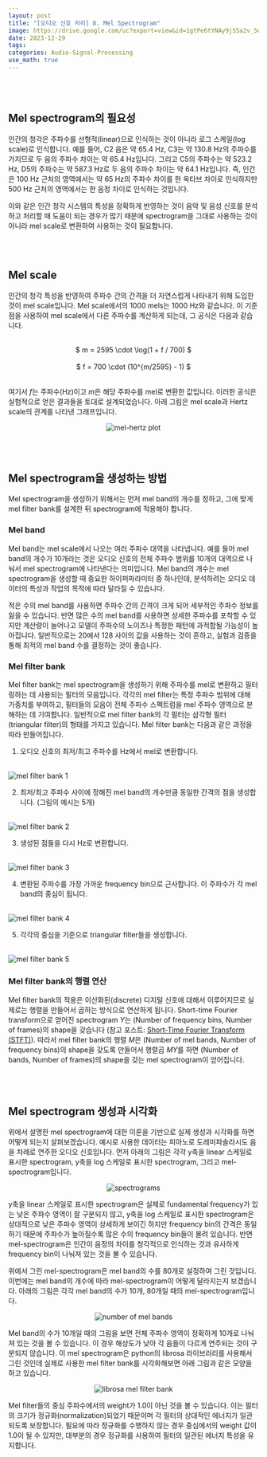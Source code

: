 ```yaml
---
layout: post
title: "[오디오 신호 처리] 8. Mel Spectrogram"
image: https://drive.google.com/uc?export=view&id=1gtPe6tYNAy9jS5a2v_5eKLLgA__xIqhP
date: 2023-12-29
tags: 
categories: Audio-Signal-Processing
use_math: true
---
```


<br><br>

## Mel spectrogram의 필요성

인간의 청각은 주파수를 선형적(linear)으로 인식하는 것이 아니라 로그 스케일(log scale)로 인식합니다. 예를 들어, C2 음은 약 65.4 Hz, C3는 약 130.8 Hz의 주파수를 가지므로 두 음의 주파수 차이는 약 65.4 Hz입니다. 그리고 C5의 주파수는 약 523.2 Hz, D5의 주파수는 약 587.3 Hz로 두 음의 주파수 차이는 약 64.1 Hz입니다. 즉, 인간은 100 Hz 근처의 영역에서는 약 65 Hz의 주파수 차이를 한 옥타브 차이로 인식하지만 500 Hz 근처의 영역에서는 한 음정 차이로 인식하는 것입니다.

이와 같은 인간 청각 시스템의 특성을 정확하게 반영하는 것이 음악 및 음성 신호를 분석하고 처리할 때 도움이 되는 경우가 많기 때문에 spectrogram을 그대로 사용하는 것이 아니라 mel scale로 변환하여 사용하는 것이 필요합니다.

<br><br>

## Mel scale

인간의 청각 특성을 반영하여 주파수 간의 간격을 더 자연스럽게 나타내기 위해 도입한 것이 mel scale입니다. Mel scale에서의 1000 mels는 1000 Hz와 같습니다. 이 기준점을 사용하여 mel scale에서 다른 주파수를 계산하게 되는데, 그 공식은 다음과 같습니다.

<br>
<center> $ m = 2595 \cdot \log(1 + f / 700)  $ </center>
<br>
<center> $ f = 700 \cdot (10^{m/2595} - 1)  $ </center>
<br>

여기서 $f$는 주파수(Hz)이고 $m$은 해당 주파수를 mel로 변환한 값입니다. 이러한 공식은 실험적으로 얻은 결과들을 토대로 설계되었습니다. 아래 그림은 mel scale과 Hertz scale의 관계를 나타낸 그래프입니다.

<p align="center">
  <img src="https://drive.google.com/uc?export=view&id=1NRae8r63e9nRtaK7eeMbj5R1hnslSkMX" alt="mel-hertz plot">
</p>

<br><br>

## Mel spectrogram을 생성하는 방법

Mel spectrogram을 생성하기 위해서는 먼저 mel band의 개수를 정하고, 그에 맞게 mel filter bank를 설계한 뒤 spectrogram에 적용해야 합니다.

### Mel band

Mel band는 mel scale에서 나오는 여러 주파수 대역을 나타냅니다. 예를 들어 mel band의 개수가 10개라는 것은 오디오 신호의 전체 주파수 범위를 10개의 대역으로 나눠서 mel spectrogram에 나타낸다는 의미입니다. Mel band의 개수는 mel spectrogram을 생성할 때 중요한 하이퍼파라미터 중 하나인데, 분석하려는 오디오 데이터의 특성과 작업의 목적에 따라 달라질 수 있습니다.

적은 수의 mel band를 사용하면 주파수 간의 간격이 크게 되어 세부적인 주파수 정보를 잃을 수 있습니다. 반면 많은 수의 mel band를 사용하면 상세한 주파수를 포착할 수 있지만 계산량이 늘어나고 모델이 주파수의 노이즈나 특정한 패턴에 과적합될 가능성이 높아집니다. 일반적으로는 20에서 128 사이의 값을 사용하는 것이 흔하고, 실험과 검증을 통해 최적의 mel band 수를 결정하는 것이 좋습니다.

### Mel filter bank

Mel filter bank는 mel spectrogram을 생성하기 위해 주파수를 mel로 변환하고 필터링하는 데 사용되는 필터의 모음입니다. 각각의 mel filter는 특정 주파수 범위에 대해 가중치를 부여하고, 필터들의 모음이 전체 주파수 스펙트럼을 mel 주파수 영역으로 분해하는 데 기여합니다. 일반적으로 mel filter bank의 각 필터는 삼각형 필터(triangular filter)의 형태를 가지고 있습니다. Mel filter bank는 다음과 같은 과정을 따라 만들어집니다.

1. 오디오 신호의 최저/최고 주파수를 Hz에서 mel로 변환합니다.
<br>
<img src="https://drive.google.com/uc?export=view&id=1Igllale379trYJ2FNKZc7AwJC0oN-WoS" alt="mel filter bank 1">

2. 최저/최고 주파수 사이에 정해진 mel band의 개수만큼 동일한 간격의 점을 생성합니다. (그림의 예시는 5개)
<br>
<img src="https://drive.google.com/uc?export=view&id=1CeIiem7VuJfmYJKgapsehC-qQ-C3OTY-" alt="mel filter bank 2">

3. 생성된 점들을 다시 Hz로 변환합니다.
<br>
<img src="https://drive.google.com/uc?export=view&id=1yXFuP8SXluTs1Wf-JfuIhReJwUfSap5X" alt="mel filter bank 3">

4. 변환된 주파수를 가장 가까운 frequency bin으로 근사합니다. 이 주파수가 각 mel band의 중심이 됩니다.
<br>
<img src="https://drive.google.com/uc?export=view&id=1e5tn2eearC2cT8ffHGRP6Thb2Wr49bD5" alt="mel filter bank 4">

5. 각각의 중심을 기준으로 triangular filter들을 생성합니다.
<br>
<img src="https://drive.google.com/uc?export=view&id=1c6Clth25vmFBwx2ALESakPQttO30_QML" alt="mel filter bank 5">

### Mel filter bank의 행렬 연산

Mel filter bank의 적용은 이산화된(discrete) 디지털 신호에 대해서 이루어지므로 실제로는 행렬을 만들어서 곱하는 방식으로 연산하게 됩니다. Short-time Fourier transform으로 얻어진 spectrogram $Y$는 (Number of frequency bins, Number of frames)의 shape을 갖습니다 (참고 포스트: [Short-Time Fourier Transform (STFT)](/2023/12/29/audio-signal-processing-7/)). 따라서 mel filter bank의 행렬 $M$은 (Number of mel bands, Number of frequency bins)의 shape을 갖도록 만들어서 행렬곱 $MY$를 하면 (Number of bands, Number of frames)의 shape을 갖는 mel spectrogram이 얻어집니다.

<br><br>

## Mel spectrogram 생성과 시각화

위에서 설명한 mel spectrogram에 대한 이론을 기반으로 실제 생성과 시각화를 하면 어떻게 되는지 살펴보겠습니다. 예시로 사용한 데이터는 피아노로 도레미파솔라시도 음을 차례로 연주한 오디오 신호입니다. 먼저 아래의 그림은 각각 y축을 linear 스케일로 표시한 spectrogram, y축을 log 스케일로 표시한 spectrogram, 그리고 mel-spectrogram입니다.

<p align="center">
  <img src="https://drive.google.com/uc?export=view&id=1JFSeQb6TNZhjVRVDNtmyO5qSGsNoKDdI" alt="spectrograms">
</p>

y축을 linear 스케일로 표시한 spectrogram은 실제로 fundamental frequency가 있는 낮은 주파수 영역이 잘 구분되지 않고, y축을 log 스케일로 표시한 spectrogram은 상대적으로 낮은 주파수 영역이 상세하게 보이긴 하지만 frequency bin의 간격은 동일하기 때문에 주파수가 높아질수록 많은 수의 frequency bin들이 몰려 있습니다. 반면 mel-spectrogram은 인간이 음정의 차이를 청각적으로 인식하는 것과 유사하게 frequency bin이 나눠져 있는 것을 볼 수 있습니다.

위에서 그린 mel-spectrogram은 mel band의 수를 80개로 설정하여 그린 것입니다. 이번에는 mel band의 개수에 따라 mel-spectrogram이 어떻게 달라지는지 보겠습니다. 아래의 그림은 각각 mel band의 수가 10개, 80개일 때의 mel-spectrogram입니다.

<p align="center">
  <img src="https://drive.google.com/uc?export=view&id=1TUEA2q4MNy5Nd41dSn0SPNMPVVwdzDmv" alt="number of mel bands">
</p>

Mel band의 수가 10개일 때의 그림을 보면 전체 주파수 영역이 정확하게 10개로 나눠져 있는 것을 볼 수 있습니다. 이 경우 해상도가 낮아 각 음들이 다르게 연주되는 것이 구분되지 않습니다. 이 mel spectrogram은 python의 librosa 라이브러리를 사용해서 그린 것인데 실제로 사용한 mel filter bank를 시각화해보면 아래 그림과 같은 모양을 하고 있습니다.

<p align="center">
  <img src="https://drive.google.com/uc?export=view&id=1ApwpeUQ1Yae8ZQgTAXdlsQSMsH-bh--M" alt="librosa mel filter bank">
</p>

Mel filter들의 중심 주파수에서의 weight가 1.0이 아닌 것을 볼 수 있습니다. 이는 필터의 크기가 정규화(normalization)되었기 때문이며 각 필터의 상대적인 에너지가 일관되도록 보장합니다. 필요에 따라 정규화를 수행하지 않는 경우 중심에서의 weight 값이 1.0이 될 수 있지만, 대부분의 경우 정규화를 사용하여 필터의 일관된 에너지 특성을 유지합니다.